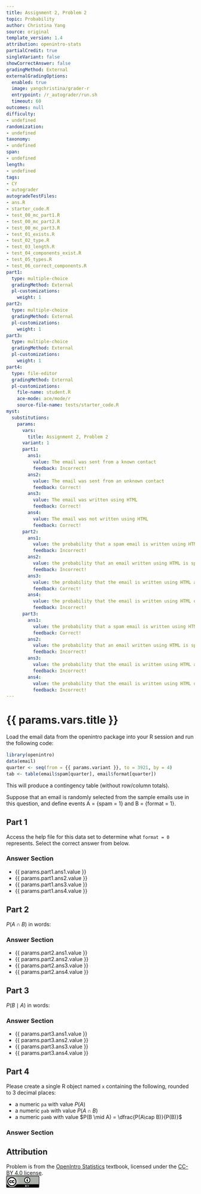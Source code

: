 ```yaml
---
title: Assignment 2, Problem 2
topic: Probability
author: Christina Yang
source: original
template_version: 1.4
attribution: openintro-stats
partialCredit: true
singleVariant: false
showCorrectAnswer: false
gradingMethod: External
externalGradingOptions:
  enabled: true
  image: yangchristina/grader-r
  entrypoint: /r_autograder/run.sh
  timeout: 60
outcomes: null
difficulty:
- undefined
randomization:
- undefined
taxonomy:
- undefined
span:
- undefined
length:
- undefined
tags:
- CY
- autograder
autogradeTestFiles:
- ans.R
- starter_code.R
- test_00_mc_part1.R
- test_00_mc_part2.R
- test_00_mc_part3.R
- test_01_exists.R
- test_02_type.R
- test_03_length.R
- test_04_components_exist.R
- test_05_types.R
- test_06_correct_components.R
part1:
  type: multiple-choice
  gradingMethod: External
  pl-customizations:
    weight: 1
part2:
  type: multiple-choice
  gradingMethod: External
  pl-customizations:
    weight: 1
part3:
  type: multiple-choice
  gradingMethod: External
  pl-customizations:
    weight: 1
part4:
  type: file-editor
  gradingMethod: External
  pl-customizations:
    file-name: student.R
    ace-mode: ace/mode/r
    source-file-name: tests/starter_code.R
myst:
  substitutions:
    params:
      vars:
        title: Assignment 2, Problem 2
      variant: 1
      part1:
        ans1:
          value: The email was sent from a known contact
          feedback: Incorrect!
        ans2:
          value: The email was sent from an unknown contact
          feedback: Correct!
        ans3:
          value: The email was written using HTML
          feedback: Correct!
        ans4:
          value: The email was not written using HTML
          feedback: Correct!
      part2:
        ans1:
          value: the probability that a spam email is written using HTML
          feedback: Incorrect!
        ans2:
          value: the probability that an email written using HTML is spam
          feedback: Incorrect!
        ans3:
          value: the probability that the email is written using HTML and is spam
          feedback: Correct!
        ans4:
          value: the probability that the email is written using HTML or is spam
          feedback: Incorrect!
      part3:
        ans1:
          value: the probability that a spam email is written using HTML
          feedback: Correct!
        ans2:
          value: the probability that an email written using HTML is spam
          feedback: Incorrect!
        ans3:
          value: the probability that the email is written using HTML and is spam
          feedback: Incorrect!
        ans4:
          value: the probability that the email is written using HTML or is spam
          feedback: Incorrect!
---
```

# {{ params.vars.title }}
Load the email data from the openintro package into your R session and run the following code:

```r
library(openintro)
data(email)
quarter <- seq(from = {{ params.variant }}, to = 3921, by = 4)
tab <- table(email$spam[quarter], email$format[quarter])
```

This will produce a contingency table (without row/column totals).

Suppose that an email is randomly selected from the sample emails use in this question, and define events A = {spam = 1} and B = {format = 1}.

## Part 1

Access the help file for this data set to determine what `format = 0` represents. Select the correct answer from below.

### Answer Section

- {{ params.part1.ans1.value }}
- {{ params.part1.ans2.value }}
- {{ params.part1.ans3.value }}
- {{ params.part1.ans4.value }}

## Part 2

$P(A\cap B)$ in words:

### Answer Section

- {{ params.part2.ans1.value }}
- {{ params.part2.ans2.value }}
- {{ params.part2.ans3.value }}
- {{ params.part2.ans4.value }}

## Part 3

$P(B \mid A)$ in words:

### Answer Section

- {{ params.part3.ans1.value }}
- {{ params.part3.ans2.value }}
- {{ params.part3.ans3.value }}
- {{ params.part3.ans4.value }}

## Part 4

Please create a single R object named `x` containing the following, rounded to 3 decimal places:

- a numeric `pa` with value $P(A)$
- a numeric `pab` with value $P(A\cap B)$
- a numeric `pamb` with value $P(B \mid A) = \dfrac{P(A\cap B)}{P(B)}$

### Answer Section

## Attribution

Problem is from the [OpenIntro Statistics](https://openintro.org/book/os/) textbook, licensed under the [CC-BY 4.0 license](https://creativecommons.org/licenses/by/4.0/).<br>![Image representing the Creative Commons 4.0 BY license.](https://raw.githubusercontent.com/firasm/bits/master/by.png)